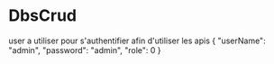 # DbsCrud

user a utiliser pour s'authentifier afin d'utiliser les apis
{
  "userName": "admin",
  "password": "admin",
  "role": 0
}